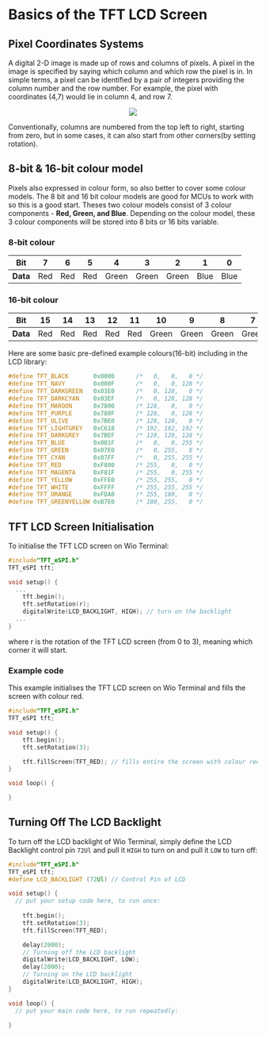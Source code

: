 # Basics of the TFT LCD Screen

## Pixel Coordinates Systems

A digital 2-D image is made up of rows and columns of pixels. A pixel in the image is specified by saying which column  and which row the pixel is in. In simple terms, a pixel can be identified by a pair of integers providing the column number and the row number. For example, the pixel with coordinates (4,7) would lie in column 4, and row 7. 

<div align=center><img src="https://files.seeedstudio.com/wiki/Wio-Terminal/img/grids.jpg"/></div>

Conventionally, columns are numbered from the top left to right, starting from zero, but in some cases, it can also start from other corners(by setting rotation).

## 8-bit & 16-bit colour model

Pixels also expressed in colour form, so also better to cover some colour models. The 8 bit and 16 bit colour models are good for MCUs to work with so this is a good start. Theses two colour models consist of 3 colour components - **Red, Green, and Blue**. Depending on the colour model, these 3 colour components will be stored into 8 bits or 16 bits variable.

### 8-bit colour

| Bit  | 7   | 6   | 5   | 4   | 3   | 2   | 1   | 0   |
| ---  | :-----: | :-----: | :-----: | :-----: | :-----: | :-----: | :-----: | :-----: |
| **Data** | Red   | Red   | Red   | Green   | Green   | Green   | Blue   | Blue   |

### 16-bit colour

| Bit  | 15   | 14   | 13   | 12   | 11   | 10   | 9   | 8   | 7   | 6   | 5   | 4   | 3   | 2   | 1   | 0   |
| ---  | :-----: | :-----: | :-----: | :-----: | :-----: | :-----: | :-----: | :-----: | :-----: | :-----: | :-----: | :-----: | :-----: | :-----: | :-----: | :-----: |
| **Data** | Red   | Red   | Red   | Red   | Red   | Green   | Green   | Green   | Green   | Green   | Green   | Blue   | Blue   | Blue   | Blue   | Blue   |

Here are some basic pre-defined example colours(16-bit) including in the LCD library:

```cpp
#define TFT_BLACK       0x0000      /*   0,   0,   0 */
#define TFT_NAVY        0x000F      /*   0,   0, 128 */
#define TFT_DARKGREEN   0x03E0      /*   0, 128,   0 */
#define TFT_DARKCYAN    0x03EF      /*   0, 128, 128 */
#define TFT_MAROON      0x7800      /* 128,   0,   0 */
#define TFT_PURPLE      0x780F      /* 128,   0, 128 */
#define TFT_OLIVE       0x7BE0      /* 128, 128,   0 */
#define TFT_LIGHTGREY   0xC618      /* 192, 192, 192 */
#define TFT_DARKGREY    0x7BEF      /* 128, 128, 128 */
#define TFT_BLUE        0x001F      /*   0,   0, 255 */
#define TFT_GREEN       0x07E0      /*   0, 255,   0 */
#define TFT_CYAN        0x07FF      /*   0, 255, 255 */
#define TFT_RED         0xF800      /* 255,   0,   0 */
#define TFT_MAGENTA     0xF81F      /* 255,   0, 255 */
#define TFT_YELLOW      0xFFE0      /* 255, 255,   0 */
#define TFT_WHITE       0xFFFF      /* 255, 255, 255 */
#define TFT_ORANGE      0xFDA0      /* 255, 180,   0 */
#define TFT_GREENYELLOW 0xB7E0      /* 180, 255,   0 */
```

## TFT LCD Screen Initialisation

To initialise the TFT LCD screen on Wio Terminal:

```cpp
#include"TFT_eSPI.h"
TFT_eSPI tft;

void setup() {
  ...
    tft.begin();
    tft.setRotation(r);
    digitalWrite(LCD_BACKLIGHT, HIGH); // turn on the backlight
  ...
}
```

where r is the rotation of the TFT LCD screen (from 0 to 3),  meaning which corner it will start.

### Example code

This example initialises the TFT LCD screen on Wio Terminal and fills the screen with colour red.

```cpp
#include"TFT_eSPI.h"
TFT_eSPI tft;

void setup() {
    tft.begin();
    tft.setRotation(3);

    tft.fillScreen(TFT_RED); // fills entire the screen with colour red
}

void loop() {

}
```

## Turning Off The LCD Backlight

To turn off the LCD backlight of Wio Terminal, simply define the LCD Backlight control pin `72Ul` and pull it `HIGH` to turn on and pull it `LOW` to turn off:

```cpp
#include"TFT_eSPI.h"
TFT_eSPI tft;
#define LCD_BACKLIGHT (72Ul) // Control Pin of LCD

void setup() {
  // put your setup code here, to run once:
  
    tft.begin();
    tft.setRotation(3);
    tft.fillScreen(TFT_RED);

    delay(2000);
    // Turning off the LCD backlight
    digitalWrite(LCD_BACKLIGHT, LOW);
    delay(2000);
    // Turning on the LCD backlight
    digitalWrite(LCD_BACKLIGHT, HIGH);
}

void loop() {
  // put your main code here, to run repeatedly:

}
```
